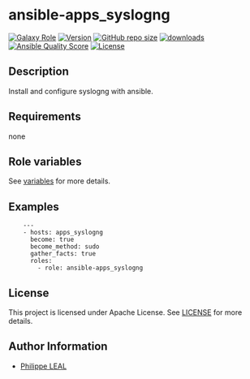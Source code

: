 # ansible-apps_syslogng

[![Galaxy Role](https://img.shields.io/badge/galaxy-apps_syslogng-purple?style=flat)](https://galaxy.ansible.com/lotusnoir/apps_syslogng)
[![Version](https://img.shields.io/github/release/lotusnoir/ansible-apps_syslogng.svg)](https://github.com/lotusnoir/ansible-apps_syslogng/releases/latest)
[![GitHub repo size](https://img.shields.io/github/repo-size/lotusnoir/ansible-apps_syslogng?color=orange&style=flat)](https://galaxy.ansible.com/lotusnoir/apps_syslogng)
[![downloads](https://img.shields.io/ansible/role/d/)](https://galaxy.ansible.com/lotusnoir/apps_syslogng)
[![Ansible Quality Score](https://img.shields.io/ansible/quality/)](https://galaxy.ansible.com/lotusnoir/apps_syslogng)
[![License](https://img.shields.io/badge/license-Apache--2.0-brightgreen?style=flat)](https://opensource.org/licenses/Apache-2.0)

## Description

Install and configure syslogng with ansible.
## Requirements

none

## Role variables

See [variables](/defaults/main.yml) for more details.

## Examples

        ---
        - hosts: apps_syslogng
          become: true
          become_method: sudo
          gather_facts: true
          roles:
            - role: ansible-apps_syslogng


## License

This project is licensed under Apache License. See [LICENSE](/LICENSE) for more details.

## Author Information

- [Philippe LEAL](https://github.com/lotusnoir)
